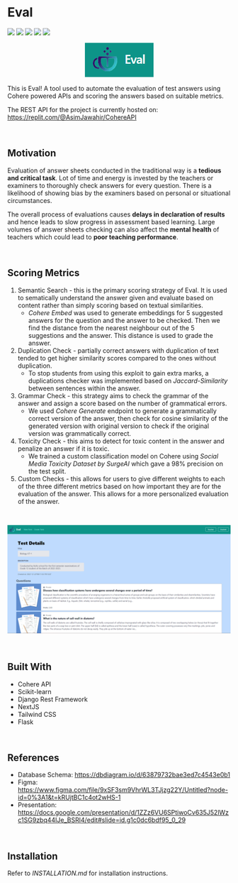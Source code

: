 # Eval

<img src="https://img.shields.io/github/license/MistaAsh/Eval"> <img src="https://img.shields.io/github/languages/top/MistaAsh/Eval"> <img src="https://img.shields.io/github/issues/MistaAsh/Eval"> <img src="https://img.shields.io/github/issues-pr/MistaAsh/Eval"> <img src="https://img.shields.io/github/last-commit/MistaAsh/Eval">

<p align="center">
    <img src="./src/client/public/banner.png" />
</p>

This is Eval! A tool used to automate the  evaluation of test answers using Cohere powered APIs and scoring the answers based on suitable metrics.

The REST API for the project is currently hosted on: https://replit.com/@AsimJawahir/CohereAPI

<br>

## Motivation 
Evaluation of answer sheets conducted in the traditional way is a **tedious and critical task**. Lot of time and energy is invested by the teachers or examiners to thoroughly check answers for every question. There is a likelihood of showing bias by the examiners based on personal or situational circumstances. 

The overall process of evaluations causes **delays in declaration of results** and hence leads to slow progress in assessment based learning. Large volumes of answer sheets checking can also affect the **mental health** of teachers which could lead to **poor teaching performance**.

<br>    

## Scoring Metrics
1. Semantic Search - this is the primary scoring strategy of Eval. It is used to sematically understand the answer given and evaluate based on content rather than simply scoring based on textual similarities.
    - *Cohere Embed* was used to generate embeddings for 5 suggested answers for the question and the answer to be checked. Then we find the distance from the nearest neighbour out of the 5 suggestions and the answer. This distance is used to grade the answer.
2. Duplication Check - partially correct answers with duplication of text tended to get higher similarity scores compared to the ones without duplication.
    - To stop students from using this exploit to gain extra marks, a duplications checker was implemented based on *Jaccard-Similarity* between sentences within the answer.
3. Grammar Check - this strategy aims to check the grammar of the answer and assign a score based on the number of grammatical errors.
    - We used *Cohere Generate* endpoint to generate a grammatically correct version of the answer, then check for cosine similarity of the generated version with original version to check if the original version was grammatically correct.
4. Toxicity Check - this aims to detect for toxic content in the answer and penalize an answer if it is toxic.
    - We trained a custom classification model on Cohere using *Social Media Toxicity Dataset by SurgeAI* which gave a 98% precision on the test split.
5. Custom Checks - this allows for users to give different weights to each of the three different metrics based on how important they are for the evaluation of the answer. This allows for a more personalized evaluation of the answer.

<br>

<p align="center">
    <img src="./src/client/public/screenshot-1.png" />
</p>

<br>

## Built With
* Cohere API
* Scikit-learn
* Django Rest Framework
* NextJS
* Tailwind CSS
* Flask

<br>

## References
- Database Schema: https://dbdiagram.io/d/63879732bae3ed7c4543e0b1
- Figma: https://www.figma.com/file/9xSF3sm9VhrWL3TJjzg22Y/Untitled?node-id=0%3A1&t=kRUjtBC1c4ot2wHS-1
- Presentation: https://docs.google.com/presentation/d/1ZZz6VU6SPtiwoCv635J52lWzc1SG9zbq44IJe_BSRl4/edit#slide=id.g1c0dc6bdf95_0_29
<br>

## Installation
Refer to *INSTALLATION.md* for installation instructions.